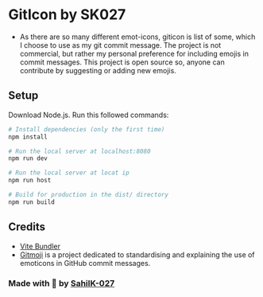 # GitIcon by SK027

- As there are so many different emot-icons, giticon is list of some, which I choose to use as my git commit message. The project is not commercial, but rather my personal preference for including emojis in commit messages. This project is open source so, anyone can contribute by suggesting or adding new emojis.

## Setup

Download Node.js. Run this followed commands:

```bash
# Install dependencies (only the first time)
npm install

# Run the local server at localhost:8080
npm run dev

# Run the local server at locat ip
npm run host

# Build for production in the dist/ directory
npm run build
```
## Credits
- [Vite Bundler](https://vitejs.dev/)
- [Gitmoji](https://github.com/carloscuesta/gitmoji) is a project dedicated to standardising and explaining the use of emoticons in GitHub commit messages.

### Made with 💜 by [SahilK-027](https://github.com/SahilK-027)
